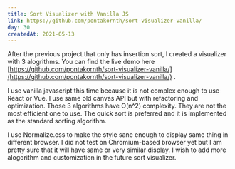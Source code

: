 ```yaml
---
title: Sort Visualizer with Vanilla JS
link: https://github.com/pontakornth/sort-visualizer-vanilla/
day: 30
createdAt: 2021-05-13
---
```

After the previous project that only has insertion sort, I created a visualizer with 3 alogrithms. <!--more-->
You can find the live demo here [https://github.com/pontakornth/sort-visualizer-vanilla/](https://github.com/pontakornth/sort-visualizer-vanilla/) .


I use vanilla javascript this time because it is not complex enough to use React or Vue. I use same old
canvas API but with refactoring and optimization. Those 3 algorithms have O(n^2)  complexity. They are
not the most efficient one to use. The quick sort is preferred and it is implemented as the standard 
sorting algorithm.


I use Normalize.css to make the style sane enough to display same thing in different browser. I did not 
test on Chromium-based browser yet but I am pretty sure that it will have same or very similar display. I
wish to add more alogorithm and customization in the future sort visualizer.